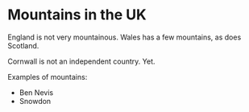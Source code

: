 # Mountains in the UK

England is not very mountainous. Wales has a few mountains, as does Scotland.

Cornwall is not an independent country. Yet.

Examples of mountains:
- Ben Nevis
- Snowdon
